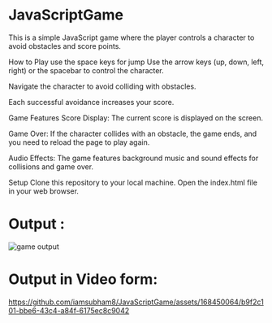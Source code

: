 # JavaScriptGame

This is a simple JavaScript game where the player controls a character to avoid obstacles and score points.

How to Play
use the space keys for jump 
Use the arrow keys (up, down, left, right) or the spacebar to control the character.

Navigate the character to avoid colliding with obstacles.

Each successful avoidance increases your score.


Game Features
Score Display: The current score is displayed on the screen.

Game Over: If the character collides with an obstacle, the game ends, and you need to reload the page to play again.

Audio Effects: The game features background music and sound effects for collisions and game over.


Setup
Clone this repository to your local machine.
Open the index.html file in your web browser.


# Output : 
![game output](https://github.com/iamsubham8/JavaScriptGame/assets/168450064/1a7226f8-11b9-4e67-a59c-98737653747b)

# Output in Video form:
https://github.com/iamsubham8/JavaScriptGame/assets/168450064/b9f2c101-bbe6-43c4-a84f-6175ec8c9042



